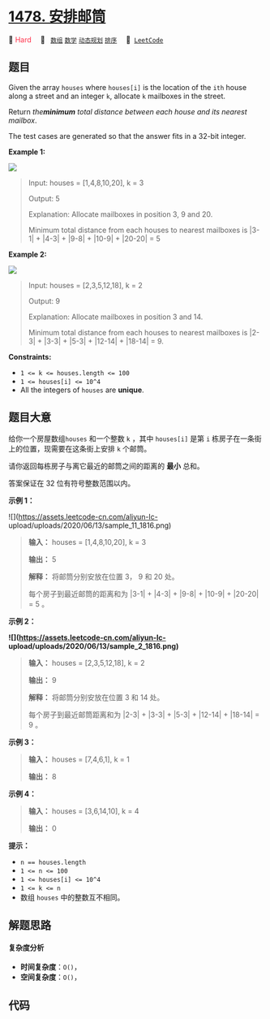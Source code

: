 # [1478. 安排邮筒](https://leetcode.com/problems/allocate-mailboxes)

🔴 <font color=#ff334b>Hard</font>&emsp; 🔖&ensp; [`数组`](/leetcode/outline/tag/array.md) [`数学`](/leetcode/outline/tag/math.md) [`动态规划`](/leetcode/outline/tag/dynamic-programming.md) [`排序`](/leetcode/outline/tag/sorting.md)&emsp; 🔗&ensp;[`LeetCode`](https://leetcode.com/problems/allocate-mailboxes)


## 题目

Given the array `houses` where `houses[i]` is the location of the `ith` house
along a street and an integer `k`, allocate `k` mailboxes in the street.

Return _the**minimum** total distance between each house and its nearest
mailbox_.

The test cases are generated so that the answer fits in a 32-bit integer.



**Example 1:**

![](https://assets.leetcode.com/uploads/2020/05/07/sample_11_1816.png)

> Input: houses = [1,4,8,10,20], k = 3
> 
> Output: 5
> 
> Explanation: Allocate mailboxes in position 3, 9 and 20.
> 
> Minimum total distance from each houses to nearest mailboxes is |3-1| + |4-3| + |9-8| + |10-9| + |20-20| = 5 

**Example 2:**

![](https://assets.leetcode.com/uploads/2020/05/07/sample_2_1816.png)

> Input: houses = [2,3,5,12,18], k = 2
> 
> Output: 9
> 
> Explanation: Allocate mailboxes in position 3 and 14.
> 
> Minimum total distance from each houses to nearest mailboxes is |2-3| + |3-3| + |5-3| + |12-14| + |18-14| = 9.

**Constraints:**

  * `1 <= k <= houses.length <= 100`
  * `1 <= houses[i] <= 10^4`
  * All the integers of `houses` are **unique**.


## 题目大意

给你一个房屋数组`houses` 和一个整数 `k` ，其中 `houses[i]` 是第 `i` 栋房子在一条街上的位置，现需要在这条街上安排 `k`
个邮筒。

请你返回每栋房子与离它最近的邮筒之间的距离的 **最小** 总和。

答案保证在 32 位有符号整数范围以内。



**示例 1：**

![](https://assets.leetcode-cn.com/aliyun-lc-
upload/uploads/2020/06/13/sample_11_1816.png)

> 
> 
> 
> 
> 
> **输入：** houses = [1,4,8,10,20], k = 3
> 
> **输出：** 5
> 
> **解释：** 将邮筒分别安放在位置 3， 9 和 20 处。
> 
> 每个房子到最近邮筒的距离和为 |3-1| + |4-3| + |9-8| + |10-9| + |20-20| = 5 。
> 
> 

**示例 2：**

**![](https://assets.leetcode-cn.com/aliyun-lc-
upload/uploads/2020/06/13/sample_2_1816.png)**

> 
> 
> 
> 
> 
> **输入：** houses = [2,3,5,12,18], k = 2
> 
> **输出：** 9
> 
> **解释：** 将邮筒分别安放在位置 3 和 14 处。
> 
> 每个房子到最近邮筒距离和为 |2-3| + |3-3| + |5-3| + |12-14| + |18-14| = 9 。
> 
> 

**示例 3：**

> 
> 
> 
> 
> 
> **输入：** houses = [7,4,6,1], k = 1
> 
> **输出：** 8
> 
> 

**示例 4：**

> 
> 
> 
> 
> 
> **输入：** houses = [3,6,14,10], k = 4
> 
> **输出：** 0
> 
> 



**提示：**

  * `n == houses.length`
  * `1 <= n <= 100`
  * `1 <= houses[i] <= 10^4`
  * `1 <= k <= n`
  * 数组 `houses` 中的整数互不相同。


## 解题思路

#### 复杂度分析

- **时间复杂度**：`O()`，
- **空间复杂度**：`O()`，

## 代码

```javascript

```